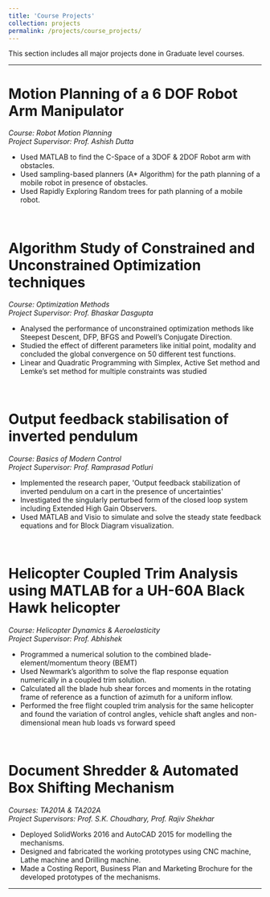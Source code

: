 ```yaml
---
title: 'Course Projects'
collection: projects
permalink: /projects/course_projects/
---
```


This section includes all major projects done in Graduate level courses.

---

Motion Planning of a 6 DOF Robot Arm Manipulator 
=====
*Course: Robot Motion Planning*  
*Project Supervisor: Prof. Ashish Dutta*  
*	Used MATLAB to find the C-Space of a 3DOF & 2DOF Robot arm with obstacles.
*	Used sampling-based planners (A* Algorithm) for the path planning of a mobile robot in presence of obstacles.
*	Used Rapidly Exploring Random trees for path planning of a mobile robot.

<br>

Algorithm Study of Constrained and Unconstrained Optimization techniques
======
*Course: Optimization Methods*  
*Project Supervisor: Prof. Bhaskar Dasgupta*  
  * Analysed the performance of unconstrained optimization methods like Steepest Descent, DFP, BFGS and Powell’s Conjugate Direction.  
  * Studied the effect of different parameters like initial point, modality and concluded the global convergence on 50 different test functions.  
  * Linear and Quadratic Programming with Simplex, Active Set method and Lemke’s set method for multiple constraints was studied  

<br>

Output feedback stabilisation of inverted pendulum
=====
*Course: Basics of Modern Control*  
*Project Supervisor: Prof. Ramprasad Potluri*  
 * Implemented the research paper, 'Output feedback stabilization of inverted pendulum on a cart in the presence of uncertainties'
 * Investigated the singularly perturbed form of the closed loop system including Extended High Gain Observers.
 * Used MATLAB and Visio to simulate and solve the steady state feedback equations and for Block Diagram visualization.

<br>

Helicopter Coupled Trim Analysis using MATLAB for a UH-60A Black Hawk helicopter
=====
*Course: Helicopter Dynamics & Aeroelasticity*  
*Project Supervisor: Prof. Abhishek*  
* Programmed a numerical solution to the combined blade-element/momentum theory (BEMT)
*	Used Newmark’s algorithm to solve the flap response equation numerically in a coupled trim solution.
*	Calculated all the blade hub shear forces and moments in the rotating frame of reference as a function of azimuth for a uniform inflow.
*	Performed the free flight coupled trim analysis for the same helicopter and found the variation of control angles, vehicle shaft angles and non-dimensional mean hub loads vs forward speed

<br>
     
Document Shredder & Automated Box Shifting Mechanism
=====
*Courses: TA201A & TA202A* 	
*Project Supervisors: Prof. S.K. Choudhary, Prof. Rajiv Shekhar*
* Deployed SolidWorks 2016 and AutoCAD 2015 for modelling the mechanisms.
*	Designed and fabricated the working prototypes using CNC machine, Lathe machine and Drilling machine.
*	Made a Costing Report, Business Plan and Marketing Brochure for the developed prototypes of the mechanisms.

---
